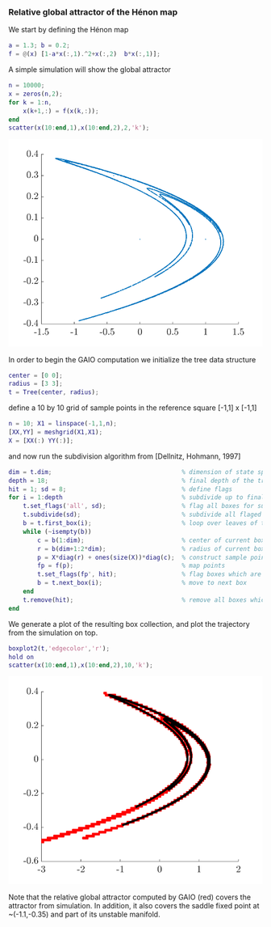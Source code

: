 ### Relative global attractor of the Hénon map

We start by defining the Hénon map
```matlab
a = 1.3; b = 0.2;                                       
f = @(x) [1-a*x(:,1).^2+x(:,2)  b*x(:,1)];              
```
A simple simulation will show the global attractor
```matlab
n = 10000;
x = zeros(n,2);                                        
for k = 1:n, 
    x(k+1,:) = f(x(k,:));
end               
scatter(x(10:end,1),x(10:end,2),2,'k'); 
```
![Simulation of the Hénon attractor](henon-simulation.png)

In order to begin the GAIO computation we initialize the tree data structure
```matlab
center = [0 0]; 
radius = [3 3];                         
t = Tree(center, radius);
``` 
define a 10 by 10 grid of sample points in the reference square [-1,1] x [-1,1]
```matlab
n = 10; X1 = linspace(-1,1,n); 
[XX,YY] = meshgrid(X1,X1);
X = [XX(:) YY(:)];
```
and now run the subdivision algorithm from [Dellnitz, Hohmann, 1997]
```matlab
dim = t.dim;                                    % dimension of state space
depth = 18;                                     % final depth of the tree
hit = 1; sd = 8;                                % define flags
for i = 1:depth                                 % subdivide up to final depth
    t.set_flags('all', sd);                     % flag all boxes for subdivision
    t.subdivide(sd);                            % subdivide all flaged boxes
    b = t.first_box(i);                         % loop over leaves of the tree
    while (~isempty(b))
        c = b(1:dim);                           % center of current box
        r = b(dim+1:2*dim);                     % radius of current box
        p = X*diag(r) + ones(size(X))*diag(c);  % construct sample points in current box
        fp = f(p);                              % map points
        t.set_flags(fp', hit);                  % flag boxes which are hit by the image points
        b = t.next_box(i);                      % move to next box
    end
    t.remove(hit);                              % remove all boxes which have *not* been hit
end
```
We generate a plot of the resulting box collection, and plot the trajectory from the simulation on top.
```matlab
boxplot2(t,'edgecolor','r'); 
hold on
scatter(x(10:end,1),x(10:end,2),10,'k');
```
![Relative global attractor in the Hénon map](henon-attractor.png)

Note that the relative global attractor computed by GAIO (red) covers the attractor from simulation. In addition, it also covers the saddle fixed point at ~(-1.1,-0.35) and part of its unstable manifold.
